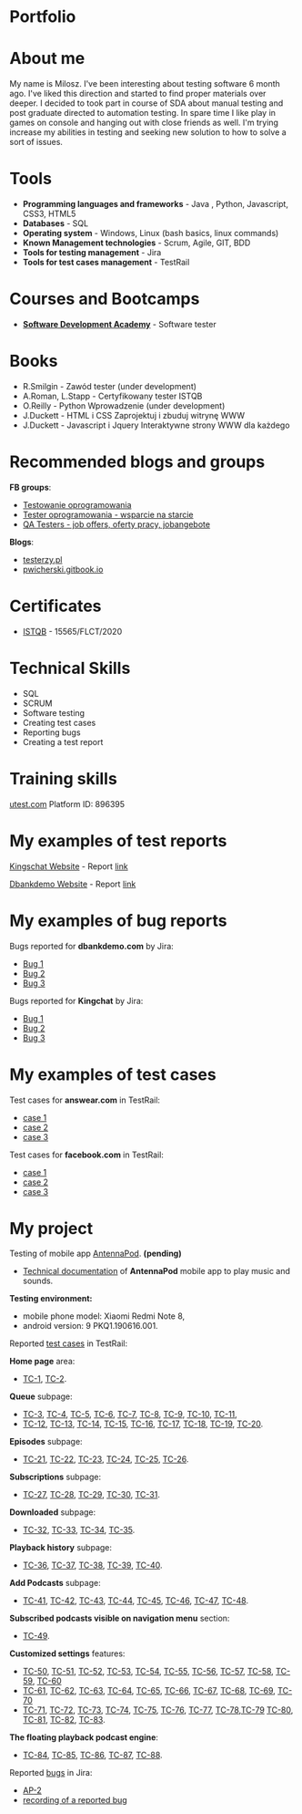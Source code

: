 # Portfolio
# About me
My name is Milosz. I've been interesting about testing software 6 month ago. I've liked this direction and started to find proper materials over deeper. I decided to took part in course of SDA about manual testing and post graduate directed to automation testing. In spare time I like play in games on console and hanging out with close friends as well. I'm trying increase my abilities in testing and seeking new solution to how to solve a sort of issues.
# Tools
* **Programming languages and frameworks** - Java , Python, Javascript, CSS3, HTML5
* **Databases** - SQL
* **Operating system** - Windows, Linux (bash basics, linux commands) 
* **Known Management technologies** - Scrum, Agile, GIT, BDD
* **Tools for testing management** - Jira
* **Tools for test cases management** - TestRail
# Courses and Bootcamps
* **[Software Development Academy](https://sdacademy.pl)** - Software tester

# Books
* R.Smilgin - Zawód tester (under development)
* A.Roman, L.Stapp - Certyfikowany tester ISTQB
* O.Reilly - Python Wprowadzenie (under development)
* J.Duckett - HTML i CSS Zaprojektuj i zbuduj witrynę WWW
* J.Duckett - Javascript i Jquery Interaktywne strony WWW dla każdego
# Recommended blogs and groups
**FB groups**: 
 * [Testowanie oprogramowania](https://www.facebook.com/groups/TestowanieOprogramowania/)
 * [Tester oprogramowania - wsparcie na starcie](https://www.facebook.com/groups/testeroprogramowania)
 * [QA Testers - job offers, oferty pracy, jobangebote](https://www.facebook.com/groups/808752555920542)
 
**Blogs**:

* [testerzy.pl](https://testerzy.pl/)
* [pwicherski.gitbook.io](https://pwicherski.gitbook.io)

# Certificates
* [ISTQB](https://www.gasq.org/en/certification/check-a-certificate.html) - 15565/FLCT/2020
# Technical Skills
* SQL
* SCRUM
* Software testing
* Creating test cases
* Reporting bugs
* Creating a test report
# Training skills
[utest.com](https://www.utest.com) Platform ID: 896395
# My examples of test reports

[Kingschat Website](https://accounts.kingsch.at) - Report [link](https://drive.google.com/file/d/1PmJnXPpRzYiz46exCKzCSdhnKcyUxF0h/view?usp=sharing)

[Dbankdemo Website](http://dbankdemo.com) - Report [link](https://drive.google.com/file/d/1yMfUu516NrW9fKriguoQW1civllPtzV9/view?usp=sharing)
# My examples of bug reports

Bugs reported for **dbankdemo.com** by Jira:
* [Bug 1](https://drive.google.com/file/d/1OrMBzXudkt9rntgAaaO45UeiXESrh_Op/view?usp=sharing)
* [Bug 2](https://drive.google.com/file/d/1gZzGwLTs2dwWsVVLgsWL3oyEHag9Ulun/view?usp=sharing)
* [Bug 3](https://drive.google.com/file/d/1ZiAiu8EtOZhLgRaYDww7GoARIlESKUva/view?usp=sharing)

Bugs reported for **Kingchat** by Jira:
* [Bug 1](https://drive.google.com/file/d/1FS3vIWABMrop-caJvERrxa5U5JIelUuz/view?usp=sharing)
* [Bug 2](https://drive.google.com/file/d/1ENT9xKW3svp2VRHCpj2zHZLWA6C52MrL/view?usp=sharing)
* [Bug 3](https://drive.google.com/file/d/12AdWjDNb4Nsxyea9peljR2N0k0VXEs_s/view?usp=sharing)

# My examples of test cases
Test cases for **answear.com** in TestRail:
* [case 1](https://drive.google.com/file/d/1uHMQHMdsdJEtZRFmOj10s2FKVs5UkB_H/view?usp=sharing)
* [case 2](https://drive.google.com/file/d/1R_EBY3vRAp1T7Qc1PI83pcC0xugsqysV/view?usp=sharing)
* [case 3](https://drive.google.com/file/d/1-AvuXnHxYA1b2c1N_6QDZRjehp7tOPN3/view?usp=sharing)

Test cases for **facebook.com** in TestRail:
* [case 1](https://drive.google.com/file/d/1S0OT7E9xZPUOaaXLqh2AWnLSH9AzsVFz/view?usp=sharing)
* [case 2](https://drive.google.com/file/d/1s5060iZKoL61kEj-bofbK4QmNZdnO3Mn/view?usp=sharing)
* [case 3](https://drive.google.com/file/d/1_tKtvMeloaZ8qBEzZKh8sN1o4cvL8InE/view?usp=sharing)

# My project
Testing of mobile app [AntennaPod](https://play.google.com/store/apps/details?id=de.danoeh.antennapod). **(pending)**

* [Technical documentation](https://drive.google.com/file/d/1AiCe9oKd3-7pmWiPEhP4LhnNu4Q_Zr0D/view?usp=sharing) of **AntennaPod** mobile app to play music and sounds.


**Testing environment:**
* mobile phone model: Xiaomi Redmi Note 8,
* android version: 9 PKQ1.190616.001.


Reported [test cases](https://drive.google.com/file/d/1tmjYLoyIez536NtrmuQPt3-FAgtEXD8e/view?usp=sharing) in TestRail:

**Home page** area:
* [TC-1](https://drive.google.com/file/d/1c29stoRD0UTRAI2XFx_kQT7RonVAl_XC/view?usp=sharing), [TC-2](https://drive.google.com/file/d/1-yWv3EDGzgmmfBm1GUeWXd-6kUqTwJGK/view?usp=sharing).

**Queue** subpage:
* [TC-3](https://drive.google.com/file/d/1sqfqKxeR8ldA3nw2efhj6OixlqLtjBi8/view?usp=sharing), [TC-4](https://drive.google.com/file/d/1JMlSqTa1UN2zhDb9BMD_JcOvx_Wnv8CN/view?usp=sharing), [TC-5](https://drive.google.com/file/d/1PCfcUMEL6_cRSxbsqSjIReFLBrX0-LFB/view?usp=sharing), [TC-6](https://drive.google.com/file/d/1TFOpekTqj6BIl_rOhWOl3sG-NSnJnBSe/view?usp=sharing), [TC-7](https://drive.google.com/file/d/1uLnsDW7-LqR3P3ZJgw29iHvgSR_ZF1y1/view?usp=sharing), [TC-8](https://drive.google.com/file/d/10qXyf1qaDdKPmQzxnnDYGLZilH00BFds/view?usp=sharing), [TC-9](https://drive.google.com/file/d/1yN6Q5qFyKsGpvWXyeA-Yu3b2FxJVdCrT/view?usp=sharing), [TC-10](https://drive.google.com/file/d/1-4E_hyrIYySSxVltLnbbXPRwTAW1M0FP/view?usp=sharing), [TC-11](https://drive.google.com/file/d/1TYB8qPnQtnMNfVAqByno3Y95Hz1L0Zll/view?usp=sharing),
* [TC-12](https://drive.google.com/file/d/1vOmbM0GgP54I5DagJll6fyr0iFiZ1KRx/view?usp=sharing), [TC-13](https://drive.google.com/file/d/1xhmSSq4yr2tu4hCraOA-AwXBjF1MgAUi/view?usp=sharing), [TC-14](https://drive.google.com/file/d/1eAkOp_50XeCT7Hb5L8PtWu9-U2ZLmWFb/view?usp=sharing), [TC-15](https://drive.google.com/file/d/180raIpSe239AJ2JfijI7ZfruN39l_A6-/view?usp=sharing), [TC-16](https://drive.google.com/file/d/16jyyoFnTPr8HkADMtCnA4juDKlCtBRIe/view?usp=sharing), [TC-17](https://drive.google.com/file/d/18kJi3_0EupwdIik1QO6LBRH23bp01tB9/view?usp=sharing), [TC-18](https://drive.google.com/file/d/1oJtf4K1cXWNpkGCQsbmvADIWEriA5m1-/view?usp=sharing), [TC-19](https://drive.google.com/file/d/1ksoL7FeigI525jXfX6eVEDHLvW2mhqbf/view?usp=sharing), [TC-20](https://drive.google.com/file/d/1eD-ajnzq4ipWKMzFT90CTIWdBdWYm4HY/view?usp=sharing).


**Episodes** subpage:
* [TC-21](https://drive.google.com/file/d/1CDBxzag072Rrtfj3dRDYkm0gACuqIU6K/view?usp=sharing), [TC-22](https://drive.google.com/file/d/1Cl0ip-Mw0QNkkzejG9uKL3MQ75uiZyo6/view?usp=sharing), [TC-23](https://drive.google.com/file/d/1qdz-M-BWXfW8Uxe_ThR23NKxi-y-RPW1/view?usp=sharing), [TC-24](https://drive.google.com/file/d/1YLevpVy7Q8ycxMXJum-xLinAuPDFN5s5/view?usp=sharing), [TC-25](https://drive.google.com/file/d/1b0MySvILFE43Lf06q_sYDGUgzjVjh8b7/view?usp=sharing), [TC-26](https://drive.google.com/file/d/1sEMZlWHBnCldhWfHlCvW52uE1N6eicDI/view?usp=sharing).

**Subscriptions** subpage:
* [TC-27](https://drive.google.com/file/d/1Az4z-Ehs2LTK2SasxoZNN2jIvUxicQ9q/view?usp=sharing), [TC-28](https://drive.google.com/file/d/1QRC2e32_2EPIMAg2uFtuOn1in6wjSN1c/view?usp=sharing), [TC-29](https://drive.google.com/file/d/1rI5koWl1zAMRdA83mK3zkzINs-8u8HoS/view?usp=sharing), [TC-30](https://drive.google.com/file/d/12n-Hz8dhrDociDONatUaYYpbwII6PzOF/view?usp=sharing), [TC-31](https://drive.google.com/file/d/1ToQohwCzEeiH3gFTUQnYkL18cbNMjWiv/view?usp=sharing).

**Downloaded** subpage:
* [TC-32](https://drive.google.com/file/d/1HorBZ0u0Kt3xtfB30iMyM_J8kk_RRDic/view?usp=sharing), [TC-33](https://drive.google.com/file/d/18Z5och9j98VtwSkkDTzRGU5yv6UMuHE7/view?usp=sharing), [TC-34](https://drive.google.com/file/d/1ykC0muyA4jxPRUIhRyvp47hjHKhWS97h/view?usp=sharing), [TC-35](https://drive.google.com/file/d/1sKP-TyYYOA6idoekmVEHva4vqpQuKXWx/view?usp=sharing).

**Playback history** subpage:
* [TC-36](https://drive.google.com/file/d/1nI4Urkin28TJWSfLjR01L8WNHGSxg4Tw/view?usp=sharing), [TC-37](https://drive.google.com/file/d/1HkWy185ZozNP4-JwTemSKcF11RO6eiNL/view?usp=sharing), [TC-38](https://drive.google.com/file/d/1Omu3K51eFL5ypiBRS_CFKh3bfkL-oDuA/view?usp=sharing), [TC-39](https://drive.google.com/file/d/1Yf8MVVHySYDy_8QyaikcFrE-bD2mNILY/view?usp=sharing), [TC-40](https://drive.google.com/file/d/1qGZlBDIci8idnETHGYaDBNxKTVzxCL5W/view?usp=sharing).

**Add Podcasts** subpage:
* [TC-41](https://drive.google.com/file/d/1HDwlU2j7IcCQ_hJP2LFYkYcewrf94nfH/view?usp=sharing), [TC-42](https://drive.google.com/file/d/1Njzi1ftNPYm1EH1fv0TYmw3xE_N9Vk9g/view?usp=sharing), [TC-43](https://drive.google.com/file/d/1tLU4whYpKw2vbC8ZG1j6san99BkOuoC2/view?usp=sharing), [TC-44](https://drive.google.com/file/d/1vFjrAdyy95-oDAW4p2t4NhCQ5NWUQrgZ/view?usp=sharing), [TC-45](https://drive.google.com/file/d/1ULnWJb_MDN51dvV7PMoBG8c0cKrn9-80/view?usp=sharing), [TC-46](https://drive.google.com/file/d/1BOoEJMr9ozgNAomsal_jS12yVYVD1-7s/view?usp=sharing), [TC-47](https://drive.google.com/file/d/19xTpDtHO6A4nl3OCOIZroJX46EbFq8vC/view?usp=sharing), [TC-48](https://drive.google.com/file/d/1XmJ1KP3YaIgtq_A78HVF4tUdRok_7tRQ/view?usp=sharing).


**Subscribed podcasts visible on navigation menu** section:
* [TC-49](https://drive.google.com/file/d/16rDzIUkO0UIpMacmi9KPs4_ZdtHVXVKE/view?usp=sharing).

**Customized settings** features:
* [TC-50](https://drive.google.com/file/d/1pmM3M-aLN-kP4TxBW9v_90TywNf18Sgj/view?usp=sharing), [TC-51](https://drive.google.com/file/d/1Pzu5frkq_ru8HD_trsvhnmyjVxg7XnVW/view?usp=sharing), [TC-52](https://drive.google.com/file/d/1oeTdOFVdMnwBZeZ-kUeKJQ6VZnvnTqhU/view?usp=sharing), [TC-53](https://drive.google.com/file/d/1j1EqsgMtx6b2hbOlOfsLuvLzg7lL9v8y/view?usp=sharing), [TC-54](https://drive.google.com/file/d/1EFHqazZDUw8N6J0P0KQKIQC_EpC49GQM/view?usp=sharing), [TC-55](https://drive.google.com/file/d/1L_UzVLKV50BOggTSAqp2cxgAlj1XnloH/view?usp=sharing), [TC-56](https://drive.google.com/file/d/1Daic3bq4ZtP_im1ko6LhQIBdh3xAdQ9l/view?usp=sharing), [TC-57](https://drive.google.com/file/d/1x8lr7cqXqgm3gs04Ra2-si_mLFKjzbke/view?usp=sharing), [TC-58](https://drive.google.com/file/d/1Bn5JQaNJ4PXaaD_y37MTInhJ7Hl6WasJ/view?usp=sharing), [TC-59](https://drive.google.com/file/d/1dD5b3B_5m-EjsF2HcDXhoNp7vhoU9fe1/view?usp=sharing), [TC-60](https://drive.google.com/file/d/1DRc69V1RWnpGC-uBOMHNFA9h5ofksM9H/view?usp=sharing)
* [TC-61](https://drive.google.com/file/d/1lMej7VMAvsuVaZNzKyhcyKEXtDEI0oVP/view?usp=sharing), [TC-62](https://drive.google.com/file/d/1f_1PsslzgnsPLEtZZ7rqEC-AmtCVGYR2/view?usp=sharing), [TC-63](https://drive.google.com/file/d/1RC1fjRMrvbwtn2IDlB5WEPE4M405yqOo/view?usp=sharing), [TC-64](https://drive.google.com/file/d/12EziYwGFCGD5JtUlKPHGq6lTC-OqgfHT/view?usp=sharing), [TC-65](https://drive.google.com/file/d/1vC9aWU9ctJ4JwVMVT9BKHAPxWwkv97wl/view?usp=sharing), [TC-66](https://drive.google.com/file/d/1iwctrDhn7p891nQM3yu3BCqiWi-yRLlA/view?usp=sharing), [TC-67](https://drive.google.com/file/d/1M_lVab59C0-OVkgk9xaytP1yjSHR8xeR/view?usp=sharing), [TC-68](https://drive.google.com/file/d/1Dm4xxElB4jmJrPAAh8-tqTsBH0HJmqA_/view?usp=sharing), [TC-69](https://drive.google.com/file/d/1y8dHl-DXuCTXZRSsPsGMZ3GYCR6ppOiN/view?usp=sharing), [TC-70](https://drive.google.com/file/d/1NEp1Fa8t1bV4cwOjAoArWQzjfBsx6uAs/view?usp=sharing)
* [TC-71](https://drive.google.com/file/d/1m1WiqfNQK_udMgYU8ud9fDRa60beHL1-/view?usp=sharing), [TC-72](https://drive.google.com/file/d/1pLBokVwnROhhiZHSUdHUfY8Ar4T0NX7h/view?usp=sharing), [TC-73](https://drive.google.com/file/d/1YD2rdkeRcRoN3JS4HqDFALuS9DYiWeL9/view?usp=sharing), [TC-74](https://drive.google.com/file/d/1b2y0ga7b0UCGZBXVfv6mEl76niPo56-K/view?usp=sharing), [TC-75](https://drive.google.com/file/d/1prc93Vx367KzdF-OKkh0QHW3dAATTIJD/view?usp=sharing), [TC-76](https://drive.google.com/file/d/1GLB8PIi9UtP2vP23LS8-NZq67QitvCGk/view?usp=sharing), [TC-77](https://drive.google.com/file/d/1jTWGy_5YsS6MOTGLhNXWE60s08ofuty6/view?usp=sharing), [TC-78](https://drive.google.com/file/d/1-Wj86K5biyDYty2mda2VhbuassiFW4V1/view?usp=sharing),[TC-79](https://drive.google.com/file/d/1RDcUjp-lYFLS8gyvAgLgor-TmZHXJOQY/view?usp=sharing) [TC-80](https://drive.google.com/file/d/1TBIm-HAHB82Pd_m7m7xjhrO0h6stZO0J/view?usp=sharing), [TC-81](https://drive.google.com/file/d/1DRLY5deEqZRrlN1bNAQBt-DR4Rg0yNWm/view?usp=sharing), [TC-82](https://drive.google.com/file/d/164WbswruOMqMAibItIJOK5tTPirWCXVi/view?usp=sharing), [TC-83](https://drive.google.com/file/d/1hKRATXhdiW3jcpFzQEK_qQ49HLwYIOPg/view?usp=sharing).

**The floating playback podcast engine**:
* [TC-84](https://drive.google.com/file/d/1d5fQ--bNyScqTou0cUVlEzLdBOZd5fVY/view?usp=sharing), [TC-85](https://drive.google.com/file/d/17w-uLhRbvN3N03V18zKHlyrmhESf2DPL/view?usp=sharing), [TC-86](https://drive.google.com/file/d/1pOuTHOGDb7_AJk96u_QN5ohyxFgElc9_/view?usp=sharing), [TC-87](https://drive.google.com/file/d/1P5v_P3VNMAq7w8BzMs32VwsoOqdSDX5W/view?usp=sharing), [TC-88](https://drive.google.com/file/d/1huJfsBAtGeacwQLw16iQ3IDvaZ3_LDHj/view?usp=sharing).




Reported [bugs]() in Jira:
* [AP-2](https://drive.google.com/file/d/1KoxQn-VaG80Ss6L7cwTWnDBhV4_daXWi/view?usp=sharing) 
* [recording of a reported bug](https://streamable.com/w6rbuy)

